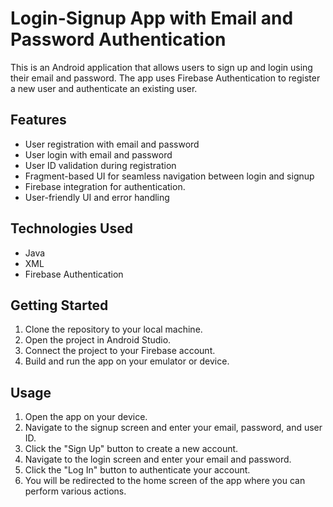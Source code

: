 # Login-Signup App with Email and Password Authentication

This is an Android application that allows users to sign up and login using their email and password. The app uses Firebase Authentication to register a new user and authenticate an existing user.

## Features

* User registration with email and password
* User login with email and password
* User ID validation during registration
* Fragment-based UI for seamless navigation between login and signup
* Firebase integration for authentication.
* User-friendly UI and error handling

## Technologies Used

* Java
* XML
* Firebase Authentication

## Getting Started

1. Clone the repository to your local machine.
2. Open the project in Android Studio.
3. Connect the project to your Firebase account.
4. Build and run the app on your emulator or device.

## Usage

1. Open the app on your device.
2. Navigate to the signup screen and enter your email, password, and user ID.
3. Click the "Sign Up" button to create a new account.
4. Navigate to the login screen and enter your email and password.
5. Click the "Log In" button to authenticate your account.
6. You will be redirected to the home screen of the app where you can perform various actions.
